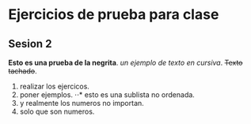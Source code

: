 # Ejercicios de prueba para clase
## Sesion 2
**Esto es una prueba de la negrita**.
_un ejemplo de texto en cursiva_.
~~Texto tachado~~.

1. realizar los ejercicos.
2. poner ejemplos.
⋅⋅* esto es una sublista no ordenada.
1. y realmente los numeros no importan.
3. solo que son numeros.
